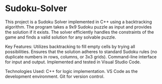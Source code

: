 # Sudoku-Solver
This project is a Sudoku Solver implemented in C++ using a backtracking algorithm. The program takes a 9x9 Sudoku puzzle as input and provides the solution if it exists. The solver efficiently handles the constraints of the game and finds a valid solution for any solvable puzzle.

Key Features:
Utilizes backtracking to fill empty cells by trying all possibilities.
Ensures that the solution adheres to standard Sudoku rules (no duplicate numbers in rows, columns, or 3x3 grids).
Command-line interface for input and output.
Implemented and tested in Visual Studio Code.

Technologies Used:
C++ for logic implementation.
VS Code as the development environment.
Git for version control.
